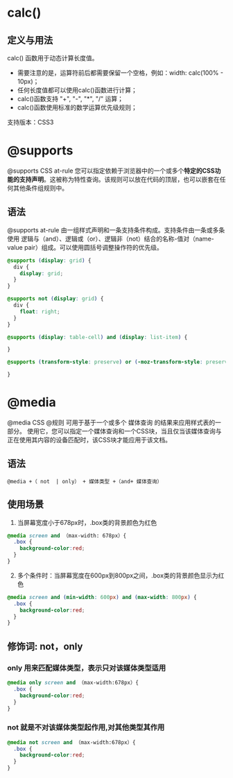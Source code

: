 # calc()
## 定义与用法  
calc() 函数用于动态计算长度值。  
- 需要注意的是，运算符前后都需要保留一个空格，例如：width: calc(100% - 10px)；  
- 任何长度值都可以使用calc()函数进行计算；  
- calc()函数支持 "+", "-", "*", "/" 运算；  
- calc()函数使用标准的数学运算优先级规则；  

支持版本：CSS3  

# @supports
@supports CSS at-rule 您可以指定依赖于浏览器中的一个或多个**特定的CSS功能的支持声明**。这被称为特性查询。该规则可以放在代码的顶层，也可以嵌套在任何其他条件组规则中。 
## 语法 
@supports at-rule 由一组样式声明和一条支持条件构成。支持条件由一条或多条使用 逻辑与（and）、逻辑或（or）、逻辑非（not）结合的名称-值对（name-value pair）组成。可以使用圆括号调整操作符的优先级。
```css
@supports (display: grid) {
  div {
    display: grid;
  }
}

@supports not (display: grid) {
  div {
    float: right;
  }
}

@supports (display: table-cell) and (display: list-item) {

}

@supports (transform-style: preserve) or (-moz-transform-style: preserve) {

}
```

# @media
@media CSS @规则 可用于基于一个或多个 媒体查询 的结果来应用样式表的一部分。 使用它，您可以指定一个媒体查询和一个CSS块，当且仅当该媒体查询与正在使用其内容的设备匹配时，该CSS块才能应用于该文档。  
## 语法
`@media +（ not  | only） + 媒体类型 +（and+ 媒体查询）`  
## 使用场景
1. 当屏幕宽度小于678px时，.box类的背景颜色为红色
```css
@media screen and （max-width: 678px）{
  .box {
    background-color:red;
  }
}
```
2. 多个条件时：当屏幕宽度在600px到800px之间，.box类的背景颜色显示为红色
```css
@media screen and (min-width: 600px) and (max-width: 800px) {
  .box {
    background-color:red;
  }
}
```
## 修饰词: not，only
### only 用来匹配媒体类型，表示只对该媒体类型适用
```css
@media only screen and （max-width:678px）{
  .box {
    background-color:red;
  }
}
```
### not 就是不对该媒体类型起作用,对其他类型其作用
```css
@media not screen and （max-width:678px）{
  .box {
    background-color:red;
  }
}
```